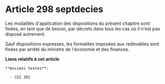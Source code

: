 # Article 298 septdecies

Les modalités d'application des dispositions du présent chapitre sont fixées, en tant que de besoin, par décrets dans tous
les cas où il n'est pas disposé autrement.

Sauf dispositions expresses, les formalités imposées aux redevables sont fixées par arrêté du ministre de l'économie et des
finances.

**Liens relatifs à cet article**

	**Anciens textes**:

	  - CGI 301
